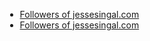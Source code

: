 <section>
	<div class="holder center" style="width:fit-content; margin-right:auto; margin-left:auto; padding:0;">
		<nav>
			<ul>
				<li><a href="https://bsky.app/profile/blockjessesingal.bsky.social/lists/3lcnqjhhuax26" target="_blank">Followers of jessesingal.com</a></li>
				<li><a href="https://bsky.app/profile/block-jesse-singal.bsky.social/lists/3lcornxmcwg2o" target="_blank">Followers of jessesingal.com</a></li>
			</ul>
		</nav>
	</div>
</section>
<script>(()=>{const a = document.getElementById('navblocklists'); if(!!a){a.style.backgroundColor = "#077"};})();</script>